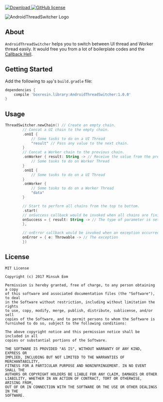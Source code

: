 [![Download](https://api.bintray.com/packages/boxresin/maven/AndroidThreadSwitcher/images/download.svg) ](https://bintray.com/boxresin/maven/AndroidThreadSwitcher/_latestVersion)
[![GitHub license](https://img.shields.io/badge/license-MIT-blue.svg)](https://raw.githubusercontent.com/BoxResin/JavaHTTP/master/LICENSE)

![AndroidThreadSwitcher Logo](https://user-images.githubusercontent.com/13031505/28096488-190a365e-66e4-11e7-974c-06262603bf46.png)

## About
`AndroidThreadSwitcher` helps you to switch between UI thread and Worker thread easily. It would free you from a lot of boilerplate codes and the [Callback Hell](http://callbackhell.com/).

## Getting Started

Add the following to `app`'s `build.gradle` file:

```gradle
dependencies { 
    compile 'boxresin.library:AndroidThreadSwitcher:1.0.0'
}
```

## Usage
```kotlin
ThreadSwitcher.newChain() // Create an empty chain.
        // Concat a UI chain to the empty chain.
        .onUI {
            // Some tasks to do on a UI Thread
            "result" // Pass any value to the next chain.
        }
        // Concat a Worker chain to the previous chain.
        .onWorker { result: String -> // Receive the value from the previous chain.
            // Some tasks to do on Worker Thread
        }
        .onUI {
            // Some tasks to do on a UI Thread
        }
        .onWorker {
            // Some tasks to do on a Worker Thread
            "data"
        }

        // Start to perform all chains from the top to bottom.
        .start(
        // onSuccess callback would be invoked when all chains are finished without any exception.
        onSuccess = { result: String -> // The type of parameter is settled by the return value of last chain.
        },

        // onError callback would be invoked when an exception occurred during performancing chains.
        onError = { e: Throwable -> // The exception
        })
```

## License

```
MIT License

Copyright (c) 2017 Minsuk Eom

Permission is hereby granted, free of charge, to any person obtaining a copy
of this software and associated documentation files (the "Software"), to deal
in the Software without restriction, including without limitation the rights
to use, copy, modify, merge, publish, distribute, sublicense, and/or sell
copies of the Software, and to permit persons to whom the Software is
furnished to do so, subject to the following conditions:

The above copyright notice and this permission notice shall be included in all
copies or substantial portions of the Software.

THE SOFTWARE IS PROVIDED "AS IS", WITHOUT WARRANTY OF ANY KIND, EXPRESS OR
IMPLIED, INCLUDING BUT NOT LIMITED TO THE WARRANTIES OF MERCHANTABILITY,
FITNESS FOR A PARTICULAR PURPOSE AND NONINFRINGEMENT. IN NO EVENT SHALL THE
AUTHORS OR COPYRIGHT HOLDERS BE LIABLE FOR ANY CLAIM, DAMAGES OR OTHER
LIABILITY, WHETHER IN AN ACTION OF CONTRACT, TORT OR OTHERWISE, ARISING FROM,
OUT OF OR IN CONNECTION WITH THE SOFTWARE OR THE USE OR OTHER DEALINGS IN THE
SOFTWARE.
```
